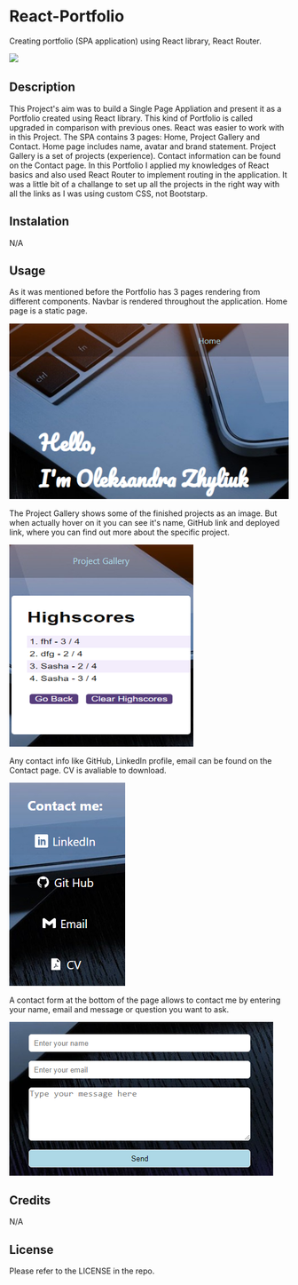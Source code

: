 # React-Portfolio
Creating portfolio (SPA application) using React library, React Router.

![](https://badges.aleen42.com/src/react.svg)

## Description
This Project's aim was to build a Single Page Appliation and present it as a Portfolio created using React library. This kind of Portfolio is called upgraded in comparison with previous ones. React was easier to work with in this Project. The SPA contains 3 pages: Home, Project Gallery and Contact.  Home page includes name, avatar and brand statement. Project Gallery is a set of projects (experience). Contact information can be found on the Contact page. 
In this Portfolio I applied my knowledges of React basics and also used React Router to implement routing in the application. It was a little bit of a challange to set up all the projects in the right way with all the links as I was using custom CSS, not Bootstarp.

## Instalation
N/A

## Usage
As it was mentioned before the Portfolio has 3 pages rendering from different components. Navbar is rendered throughout the application. Home page is a static page. 

![alt text](./public/assets/HomePage.png)

The Project Gallery shows some of the finished projects as an image. But when actually hover on it you can see it's name, GitHub link and deployed link, where you can find out more about the specific project. 

![alt text](./public/assets/PGpage.png)

Any contact info like GitHub, LinkedIn profile, email can be found on the Contact page. CV is avaliable to download. 

![alt text](./public/assets/ContactPage.png)

A contact form at the bottom of the page allows to contact me by entering your name, email and message or question you want to ask. 

![alt text](./public/assets/ContForm.png)


## Credits
N/A

## License
Please refer to the LICENSE in the repo.


